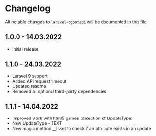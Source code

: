 # Changelog

All notable changes to `laravel-tgbotapi` will be documented in this file

## 1.0.0 - 14.03.2022

- initial release

## 1.1.0 - 24.03.2022

- Laravel 9 support
- Added API request timeout
- Updated readme
- Removed all optional third-party dependencies

## 1.1.1 - 14.04.2022

- Improved work with html5 games (detection of UpdateType)
- New UpdateType - TEXT
- New magic method __isset to check if an attribute exists in an update